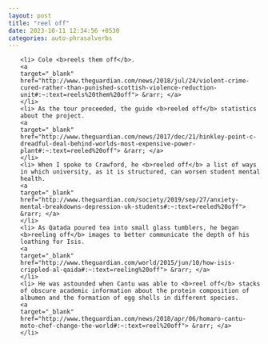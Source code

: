 ```yaml
---
layout: post
title: "reel off"
date: 2023-10-11 12:34:56 +0530
categories: auto-phrasalverbs
---
```

<ol>

    <li> Cole <b>reels them off</b>.
    <a 
    target="_blank" 
    href="http://www.theguardian.com/news/2018/jul/24/violent-crime-cured-rather-than-punished-scottish-violence-reduction-unit#:~:text=reels%20them%20off"> &rarr; </a>
    </li>
    <li> As the tour proceeded, the guide <b>reeled off</b> statistics about the project.
    <a 
    target="_blank" 
    href="http://www.theguardian.com/news/2017/dec/21/hinkley-point-c-dreadful-deal-behind-worlds-most-expensive-power-plant#:~:text=reeled%20off"> &rarr; </a>
    </li>
    <li> When I spoke to Crawford, he <b>reeled off</b> a list of ways in which university, as it is structured, can worsen student mental health.
    <a 
    target="_blank" 
    href="http://www.theguardian.com/society/2019/sep/27/anxiety-mental-breakdowns-depression-uk-students#:~:text=reeled%20off"> &rarr; </a>
    </li>
    <li> As Qatada poured tea into small glass tumblers, he began <b>reeling off</b> images to better communicate the depth of his loathing for Isis.
    <a 
    target="_blank" 
    href="http://www.theguardian.com/world/2015/jun/10/how-isis-crippled-al-qaida#:~:text=reeling%20off"> &rarr; </a>
    </li>
    <li> He was astounded when Cantu was able to <b>reel off</b> stacks of obscure academic information about the protein composition of albumen and the formation of egg shells in different species.
    <a 
    target="_blank" 
    href="http://www.theguardian.com/news/2018/apr/06/homaro-cantu-moto-chef-change-the-world#:~:text=reel%20off"> &rarr; </a>
    </li>